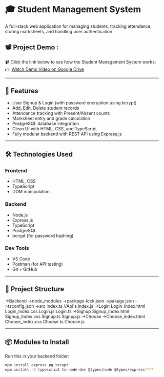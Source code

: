 # 🎓 Student Management System

A full-stack web application for managing students, tracking attendance, storing marksheets, and handling user authentication.
## 📽️ Project Demo :
   📹 Click the link below to see how the Student Management System works:
   👉 [Watch Demo Video on Google Drive](https://drive.google.com/file/d/1hO_SYdiFYFtvPNYNgaFFz6kOYMCgkmn3/view?usp=sharing)

---

## 🚀 Features

- User Signup & Login (with password encryption using bcrypt)
- Add, Edit, Delete student records
- Attendance tracking with Present/Absent counts
- Marksheet entry and grade calculation
- PostgreSQL database integration
- Clean UI with HTML, CSS, and TypeScript
- Fully modular backend with REST API using Express.js

---

## 🛠️ Technologies Used

### Frontend
- HTML, CSS
- TypeScript
- DOM manipulation

### Backend
- Node.js
- Express.js
- TypeScript
- PostgreSQL
- bcrypt (for password hashing)

### Dev Tools
- VS Code
- Postman (for API testing)
- Git + GitHub

---

## 📁 Project Structure

->Backend
 ->node_modules
 ->package-lock.json
 ->pakage.json
 ->tsconfig.json
 ->src
   index.ts   //Api's
   index.js
  ->Login
    Login_Index.html
    Login_Index.css
    Login.js
    Login.ts
  ->Signup
    Signup_Index.html
    Signup_Index.css
    Signup.ts
    Signup.js
  ->Choose
    ->Choose_index.html
      Choose_index.css
      Choose.ts
      Choose.js
  
---

## 📦 Modules to Install

Run this in your backend folder:

```bash
npm install express pg bcrypt
npm install -D typescript ts-node-dev @types/node @types/express****
